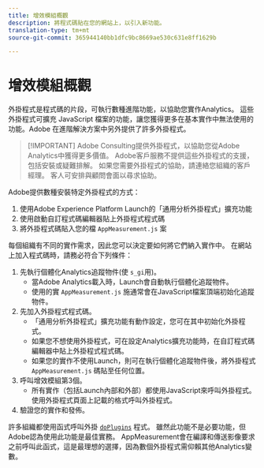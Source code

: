 ```yaml
---
title: 增效模組概觀
description: 將程式碼貼在您的網站上，以引入新功能。
translation-type: tm+mt
source-git-commit: 365944140bb1dfc9bc8669ae530c631e8ff1629b

---
```



# 增效模組概觀

外掛程式是程式碼的片段，可執行數種進階功能，以協助您實作Analytics。 這些外掛程式可擴充 JavaScript 檔案的功能，讓您獲得更多在基本實作中無法使用的功能。Adobe 在進階解決方案中另外提供了許多外掛程式。

> [!IMPORTANT] Adobe Consulting提供外掛程式，以協助您從Adobe Analytics中獲得更多價值。 Adobe客戶服務不提供這些外掛程式的支援，包括安裝或疑難排解。 如果您需要外掛程式的協助，請連絡您組織的客戶經理。 客人可安排與顧問會面以尋求協助。

Adobe提供數種安裝特定外掛程式的方式：

1. 使用Adobe Experience Platform Launch的「通用分析外掛程式」擴充功能
2. 使用啟動自訂程式碼編輯器貼上外掛程式程式碼
3. 將外掛程式碼貼入您的檔 `AppMeasurement.js` 案

每個組織有不同的實作需求，因此您可以決定要如何將它們納入實作中。 在網站上加入程式碼時，請務必符合下列條件：

1. 先執行個體化Analytics追蹤物件(使 `s_gi`用)。
   * 當Adobe Analytics載入時，Launch會自動執行個體化追蹤物件。
   * 使用的實 `AppMeasurement.js` 施通常會在JavaScript檔案頂端初始化追蹤物件。
2. 先加入外掛程式程式碼。
   * 「通用分析外掛程式」擴充功能有動作設定，您可在其中初始化外掛程式。
   * 如果您不想使用外掛程式，可在設定Analytics擴充功能時，在自訂程式碼編輯器中貼上外掛程式程式碼。
   * 如果您的實作不使用Launch，則可在執行個體化追蹤物件後，將外掛程式 `AppMeasurement.js` 碼貼至任何位置。
3. 呼叫增效模組第3個。
   * 所有實作（包括Launch內部和外部）都使用JavaScript來呼叫外掛程式。 使用外掛程式頁面上記載的格式呼叫外掛程式。
4. 驗證您的實作和發佈。

許多組織都使用函式呼叫外掛 [`doPlugins`](../functions/doplugins.md) 程式。 雖然此功能不是必要功能，但Adobe認為使用此功能是最佳實務。 AppMeasurement會在編譯和傳送影像要求之前呼叫此函式，這是最理想的選擇，因為數個外掛程式需仰賴其他Analytics變數。
